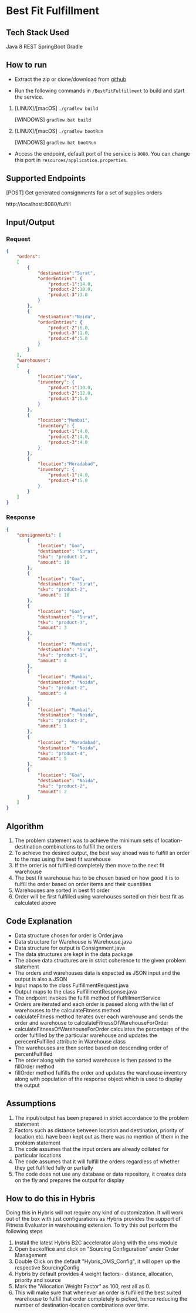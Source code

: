# Best Fit Fulfillment

## Tech Stack Used

Java 8
REST
SpringBoot
Gradle

## How to run

- Extract the zip or clone/download from [github](https://github.com/asircar/BestFitFulfillment)

- Run the following commands in ```/BestFitFulfillment```  to build and start the service.

1.  [LINUX]/[macOS] ```./gradlew build```

    [WINDOWS] ```gradlew.bat build```

2.  [LINUX]/[macOS] ```./gradlew bootRun```

    [WINDOWS] ```gradlew.bat bootRun```

- Access the endpoint, default port of the service is ```8080```. You can change this port in ```resources/application.properties```.

## Supported Endpoints

[POST] Get generated consignments for a set of supplies orders

http://localhost:8080/fulfill

## Input/Output

### Request

```json
{
	"orders":
	[
		{
			"destination":"Surat",
			"orderEntries": {
				"product-1":14.0,
				"product-2":10.0,
				"product-3":3.0
			}
		},
		{
			"destination":"Noida",
			"orderEntries": {
				"product-2":6.0,
				"product-3":1.0,
				"product-4":5.0
			}
		}
	],
	"warehouses":
	[
		{
			"location":"Goa",
			"inventory": {
				"product-1":10.0,
				"product-2":12.0,
				"product-3":5.0
			}
		},
		{
			"location":"Mumbai",
			"inventory": {
				"product-1":4.0,
				"product-2":4.0,
				"product-3":4.0
			}
		},
		{
			"location":"Moradabad",
			"inventory": {
				"product-1":4.0,
				"product-4":5.0
			}
		}
	]
}
```

### Response

```json
{
    "consignments": [
        {
            "location": "Goa",
            "destination": "Surat",
            "sku": "product-1",
            "amount": 10
        },
        {
            "location": "Goa",
            "destination": "Surat",
            "sku": "product-2",
            "amount": 10
        },
        {
            "location": "Goa",
            "destination": "Surat",
            "sku": "product-3",
            "amount": 3
        },
        {
            "location": "Mumbai",
            "destination": "Surat",
            "sku": "product-1",
            "amount": 4
        },
        {
            "location": "Mumbai",
            "destination": "Noida",
            "sku": "product-2",
            "amount": 4
        },
        {
            "location": "Mumbai",
            "destination": "Noida",
            "sku": "product-3",
            "amount": 1
        },
        {
            "location": "Moradabad",
            "destination": "Noida",
            "sku": "product-4",
            "amount": 5
        },
        {
            "location": "Goa",
            "destination": "Noida",
            "sku": "product-2",
            "amount": 2
        }
    ]
}
```
 
 ## Algorithm 

 1. The problem statement was to achieve the minimum sets of location-destination combinations to fulfill the orders
 2. To achieve the desired output, the best way ahead was to fulfill an order to the max using the best fit warehouse
 3. If the order is not fulfilled completely then move to the next fit warehouse
 4. The best fit warehouse has to be chosen based on how good it is to fulfill the order based on order items and their quantities
 5. Warehouses are sorted in best fit order
 6. Order will be first fulfilled using warehouses sorted on their best fit as calculated above
 
 ## Code Explanation

 - Data structure chosen for order is Order.java
 - Data structure for Warehouse is Warehouse.java
 - Data structure for output is Consignment.java
 - The data structures are kept in the data package
 - The above data structures are in strict coherence to the given problem statement
 - The orders and warehouses data is expected as JSON input and the output is also a JSON
 - Input maps to the class FulfillmentRequest.java
 - Output maps to the class FulfillmentResponse.java
 - The endpoint invokes the fulfill method of FulfillmentService
 - Orders are iterated and each order is passed along with the list of warehouses to the calculateFitness method
 - calculateFitness method iterates over each warehouse and sends the order and warehouse to calculateFitnessOfWarehouseForOrder
 - calculateFitnessOfWarehouseForOrder calculates the percentage of the order fulfilled by the particular warehouse and updates the perecentFulfilled attribute in Warehouse class
 - The warehouses are then sorted based on descending order of percentFulfilled
 - The order along with the sorted warehouse is then passed to the fillOrder method
 - fillOrder method fulfills the order and updates the warehouse inventory along with population of the response object which is used to display the output
 
 ## Assumptions

 1. The input/output has been prepared in strict accordance to the problem statement
 2. Factors such as distance between location and destination, priority of location etc. have been kept out as there was no mention of them in the problem statement
 3. The code assumes that the input orders are already collated for particular locations
 4. The code assumes that it will fulfill the orders regardless of whether they get fulfilled fully or partially
 5. The code does not use any database or data repository, it creates data on the fly and prepares the output for display
 
 ## How to do this in Hybris
 
 Doing this in Hybris will not require any kind of customization. It will work out of the box with just configurations as Hybris provides the support of Fitness Evaluator in warehousing extension. To try this out perform the following steps
 
 1. Install the latest Hybris B2C accelerator along with the oms module
 2. Open backoffice and click on "Sourcing Configuration" under Order Management
 3. Double Click on the default "Hybris_OMS_Config", it will open up the respective SourcingConfig
 4. Hybris by default provides 4 weight factors - distance, allocation, priority and source
 5. Mark the "Allocation Weight Factor" as 100, rest all as 0.
 6. This will make sure that whenever an order is fulfilled the best suited warehouse to fulfill that order completely is picked, hence reducing the number of destination-location combinations over time.
